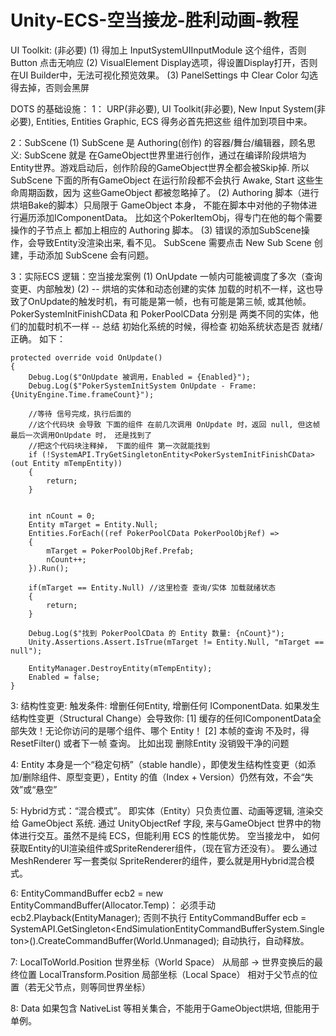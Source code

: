 # Unity-ECS-空当接龙-胜利动画-教程

UI Toolkit: (非必要)
(1) 得加上 InputSystemUIInputModule 这个组件，否则 Button 点击无响应
(2) VisualElement Display选项，得设置Display打开，否则在UI Builder中，无法可视化预览效果。
(3) PanelSettings 中 Clear Color 勾选得去掉，否则会黑屏

DOTS 的基础设施：
1： URP(非必要), UI Toolkit(非必要), New Input System(非必要), Entities, Entities Graphic,   ECS 得务必首先把这些 组件加到项目中来。

2：SubScene 
(1) SubScene 是 Authoring(创作) 的容器/舞台/编辑器，顾名思义: SubScene 就是 在GameObject世界里进行创作，通过在编译阶段烘培为 Entity世界。游戏启动后，创作阶段的GameObject世界全都会被Skip掉. 所以 SubScene 下面的所有GameObject 在运行阶段都不会执行 Awake, Start 这些生命周期函数，因为 这些GameObject 都被忽略掉了。
(2) Authoring 脚本（进行烘培Bake的脚本）只局限于 GameObject 本身， 不能在脚本中对他的子物体进行遍历添加IComponentData。 比如这个PokerItemObj，得专门在他的每个需要操作的子节点上 都加上相应的 Authoring 脚本。
(3) 错误的添加SubScene操作，会导致Entity没渲染出来, 看不见。  SubScene 需要点击 New Sub Scene 创建，手动添加 SubScene 会有问题。

3：实际ECS 逻辑：空当接龙案例
(1) OnUpdate  一帧内可能被调度了多次（查询变更、内部触发) 
(2) -- 烘培的实体和动态创建的实体 加载的时机不一样，这也导致了OnUpdate的触发时机，有可能是第一帧，也有可能是第三帧, 或其他帧。 PokerSystemInitFinishCData 和  PokerPoolCData 分别是 两类不同的实体，他们的加载时机不一样
    -- 总结 初始化系统的时候，得检查 初始系统状态是否 就绪/正确。 如下：

    protected override void OnUpdate()
    {
        Debug.Log($"OnUpdate 被调用，Enabled = {Enabled}");
        Debug.Log($"PokerSystemInitSystem OnUpdate - Frame: {UnityEngine.Time.frameCount}");

        //等待 信号完成，执行后面的
        //这个代码块 会导致 下面的组件 在前几次调用 OnUpdate 时，返回 null, 但这帧最后一次调用OnUpdate 时， 还是找到了
        //把这个代码块注释掉， 下面的组件 第一次就能找到
        if (!SystemAPI.TryGetSingletonEntity<PokerSystemInitFinishCData>(out Entity mTempEntity))
        {
            return;
        }


        int nCount = 0;
        Entity mTarget = Entity.Null;
        Entities.ForEach((ref PokerPoolCData PokerPoolObjRef) =>
        {
            mTarget = PokerPoolObjRef.Prefab;
            nCount++;
        }).Run();

        if(mTarget == Entity.Null) //这里检查 查询/实体 加载就绪状态
        {
            return;
        }

        Debug.Log($"找到 PokerPoolCData 的 Entity 数量: {nCount}");
        Unity.Assertions.Assert.IsTrue(mTarget != Entity.Null, "mTarget == null");

        EntityManager.DestroyEntity(mTempEntity);
        Enabled = false;
    }

3: 结构性变更: 触发条件: 增删任何Entity, 增删任何 IComponentData.
如果发生 结构性变更（Structural Change）会导致你:
[1] 缓存的任何IComponentData全部失效！无论你访问的是哪个组件、哪个 Entity！
[2] 本帧的查询 不及时，得ResetFilter() 或者下一帧 查询。 比如出现 删除Entity 没销毁干净的问题

4: Entity 本身是一个“稳定句柄”（stable handle），即使发生结构性变更（如添加/删除组件、原型变更），Entity 的值（Index + Version）仍然有效，不会“失效”或“悬空”

5: Hybrid方式：“混合模式”。
即实体（Entity）只负责位置、动画等逻辑, 渲染交给 GameObject 系统. 通过 UnityObjectRef<GameObject> 字段, 来与GameObject 世界中的物体进行交互。虽然不是纯 ECS，但能利用 ECS 的性能优势。
空当接龙中， 如何获取Entity的UI渲染组件或SpriteRenderer组件，（现在官方还没有）。 要么通过MeshRenderer 写一套类似 SpriteRenderer的组件，要么就是用Hybrid混合模式。

6: EntityCommandBuffer ecb2 = new EntityCommandBuffer(Allocator.Temp)：
必须手动 ecb2.Playback(EntityManager); 否则不执行
EntityCommandBuffer ecb = SystemAPI.GetSingleton<EndSimulationEntityCommandBufferSystem.Singleton>().CreateCommandBuffer(World.Unmanaged);
自动执行，自动释放。

7: LocalToWorld.Position	世界坐标（World Space）	从局部 → 世界变换后的最终位置
LocalTransform.Position	局部坐标（Local Space）	相对于父节点的位置（若无父节点，则等同世界坐标）

8: Data 如果包含 NativeList 等相关集合，不能用于GameObject烘培, 但能用于单例。
